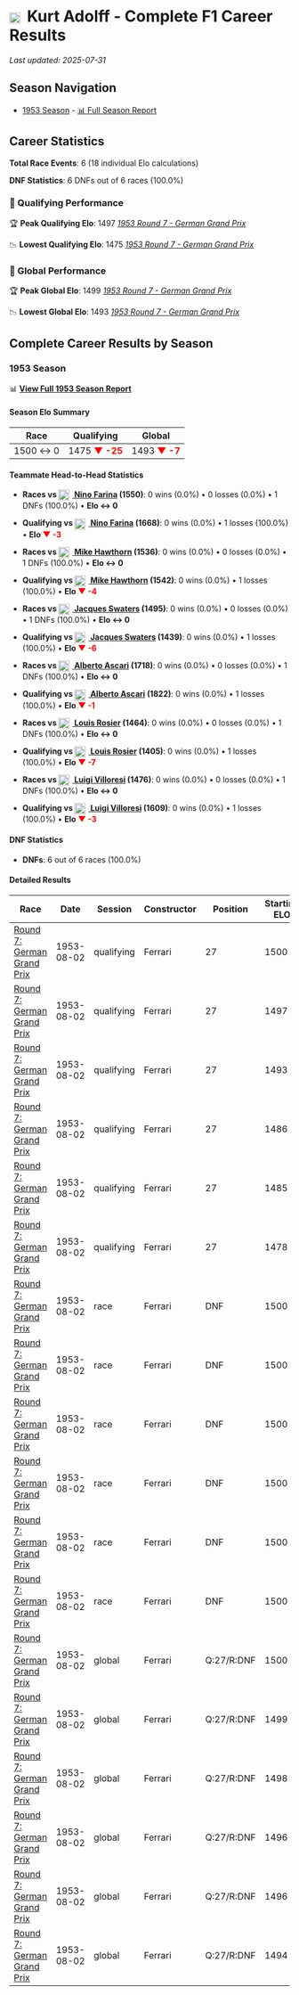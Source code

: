 # <img src="https://upload.wikimedia.org/wikipedia/commons/b/ba/Flag_of_Germany.svg" alt="Germany" width="20" height="auto" style="vertical-align: middle; margin-right: 5px;" onerror="this.outerHTML='🇩🇪'; this.style.marginRight='5px';"/> Kurt Adolff - Complete F1 Career Results

*Last updated: 2025-07-31*

## Season Navigation

- [1953 Season](#1953-season) - [📊 Full Season Report](../seasons/1953-season-report)

## Career Statistics

**Total Race Events**: 6 (18 individual Elo calculations)

**DNF Statistics**: 6 DNFs out of 6 races (100.0%)

### 🏁 Qualifying Performance

🏆 **Peak Qualifying Elo**: 1497
   *[1953 Round 7 - German Grand Prix](../seasons/1953-season-report#round-7-german-grand-prix)*

📉 **Lowest Qualifying Elo**: 1475
   *[1953 Round 7 - German Grand Prix](../seasons/1953-season-report#round-7-german-grand-prix)*

### 🌟 Global Performance

🏆 **Peak Global Elo**: 1499
   *[1953 Round 7 - German Grand Prix](../seasons/1953-season-report#round-7-german-grand-prix)*

📉 **Lowest Global Elo**: 1493
   *[1953 Round 7 - German Grand Prix](../seasons/1953-season-report#round-7-german-grand-prix)*


## Complete Career Results by Season

### 1953 Season

📊 **[View Full 1953 Season Report](../seasons/1953-season-report)**

#### Season Elo Summary

| Race | Qualifying | Global |
|------|------------|--------|
| 1500 ↔ 0 | 1475 **<span style="color: red;">▼ -25</span>** | 1493 **<span style="color: red;">▼ -7</span>** |

#### Teammate Head-to-Head Statistics

- **Races vs [<img src="https://upload.wikimedia.org/wikipedia/commons/0/03/Flag_of_Italy.svg" alt="Italy" width="20" height="auto" style="vertical-align: middle; margin-right: 5px;" onerror="this.outerHTML='🇮🇹'; this.style.marginRight='5px';"/> Nino Farina](nino-farina) (1550)**: 0 wins (0.0%) • 0 losses (0.0%) • 1 DNFs (100.0%) • **Elo ↔ 0**
- **Qualifying vs [<img src="https://upload.wikimedia.org/wikipedia/commons/0/03/Flag_of_Italy.svg" alt="Italy" width="20" height="auto" style="vertical-align: middle; margin-right: 5px;" onerror="this.outerHTML='🇮🇹'; this.style.marginRight='5px';"/> Nino Farina](nino-farina) (1668)**: 0 wins (0.0%) • 1 losses (100.0%) • **Elo **<span style="color: red;">▼ -3</span>****

- **Races vs [<img src="https://upload.wikimedia.org/wikipedia/commons/thumb/8/83/Flag_of_the_United_Kingdom_%283-5%29.svg/512px-Flag_of_the_United_Kingdom_%283-5%29.svg.png?20250726143817" alt="United Kingdom" width="20" height="auto" style="vertical-align: middle; margin-right: 5px;" onerror="this.outerHTML='🇬🇧'; this.style.marginRight='5px';"/> Mike Hawthorn](mike-hawthorn) (1536)**: 0 wins (0.0%) • 0 losses (0.0%) • 1 DNFs (100.0%) • **Elo ↔ 0**
- **Qualifying vs [<img src="https://upload.wikimedia.org/wikipedia/commons/thumb/8/83/Flag_of_the_United_Kingdom_%283-5%29.svg/512px-Flag_of_the_United_Kingdom_%283-5%29.svg.png?20250726143817" alt="United Kingdom" width="20" height="auto" style="vertical-align: middle; margin-right: 5px;" onerror="this.outerHTML='🇬🇧'; this.style.marginRight='5px';"/> Mike Hawthorn](mike-hawthorn) (1542)**: 0 wins (0.0%) • 1 losses (100.0%) • **Elo **<span style="color: red;">▼ -4</span>****

- **Races vs [<img src="https://upload.wikimedia.org/wikipedia/commons/a/a4/Flag_of_the_United_States.svg" alt="United States" width="20" height="auto" style="vertical-align: middle; margin-right: 5px;" onerror="this.outerHTML='🇺🇸'; this.style.marginRight='5px';"/> Jacques Swaters](jacques-swaters) (1495)**: 0 wins (0.0%) • 0 losses (0.0%) • 1 DNFs (100.0%) • **Elo ↔ 0**
- **Qualifying vs [<img src="https://upload.wikimedia.org/wikipedia/commons/a/a4/Flag_of_the_United_States.svg" alt="United States" width="20" height="auto" style="vertical-align: middle; margin-right: 5px;" onerror="this.outerHTML='🇺🇸'; this.style.marginRight='5px';"/> Jacques Swaters](jacques-swaters) (1439)**: 0 wins (0.0%) • 1 losses (100.0%) • **Elo **<span style="color: red;">▼ -6</span>****

- **Races vs [<img src="https://upload.wikimedia.org/wikipedia/commons/0/03/Flag_of_Italy.svg" alt="Italy" width="20" height="auto" style="vertical-align: middle; margin-right: 5px;" onerror="this.outerHTML='🇮🇹'; this.style.marginRight='5px';"/> Alberto Ascari](alberto-ascari) (1718)**: 0 wins (0.0%) • 0 losses (0.0%) • 1 DNFs (100.0%) • **Elo ↔ 0**
- **Qualifying vs [<img src="https://upload.wikimedia.org/wikipedia/commons/0/03/Flag_of_Italy.svg" alt="Italy" width="20" height="auto" style="vertical-align: middle; margin-right: 5px;" onerror="this.outerHTML='🇮🇹'; this.style.marginRight='5px';"/> Alberto Ascari](alberto-ascari) (1822)**: 0 wins (0.0%) • 1 losses (100.0%) • **Elo **<span style="color: red;">▼ -1</span>****

- **Races vs [<img src="https://upload.wikimedia.org/wikipedia/commons/c/c3/Flag_of_France.svg" alt="France" width="20" height="auto" style="vertical-align: middle; margin-right: 5px;" onerror="this.outerHTML='🇫🇷'; this.style.marginRight='5px';"/> Louis Rosier](louis-rosier) (1464)**: 0 wins (0.0%) • 0 losses (0.0%) • 1 DNFs (100.0%) • **Elo ↔ 0**
- **Qualifying vs [<img src="https://upload.wikimedia.org/wikipedia/commons/c/c3/Flag_of_France.svg" alt="France" width="20" height="auto" style="vertical-align: middle; margin-right: 5px;" onerror="this.outerHTML='🇫🇷'; this.style.marginRight='5px';"/> Louis Rosier](louis-rosier) (1405)**: 0 wins (0.0%) • 1 losses (100.0%) • **Elo **<span style="color: red;">▼ -7</span>****

- **Races vs [<img src="https://upload.wikimedia.org/wikipedia/commons/0/03/Flag_of_Italy.svg" alt="Italy" width="20" height="auto" style="vertical-align: middle; margin-right: 5px;" onerror="this.outerHTML='🇮🇹'; this.style.marginRight='5px';"/> Luigi Villoresi](luigi-villoresi) (1476)**: 0 wins (0.0%) • 0 losses (0.0%) • 1 DNFs (100.0%) • **Elo ↔ 0**
- **Qualifying vs [<img src="https://upload.wikimedia.org/wikipedia/commons/0/03/Flag_of_Italy.svg" alt="Italy" width="20" height="auto" style="vertical-align: middle; margin-right: 5px;" onerror="this.outerHTML='🇮🇹'; this.style.marginRight='5px';"/> Luigi Villoresi](luigi-villoresi) (1609)**: 0 wins (0.0%) • 1 losses (100.0%) • **Elo **<span style="color: red;">▼ -3</span>****


#### DNF Statistics

- **DNFs**: 6 out of 6 races (100.0%)

#### Detailed Results

| Race | Date | Session | Constructor | Position | Starting ELO | ELO Change | Final ELO | Teammate |
|------|------|---------|-------------|----------|--------------|------------|-----------|----------|
| [Round 7: German Grand Prix](../seasons/1953-season-report#round-7-german-grand-prix) | 1953-08-02 | qualifying | Ferrari | 27 | 1500 | -3 | 1497 | [<img src="https://upload.wikimedia.org/wikipedia/commons/0/03/Flag_of_Italy.svg" alt="Italy" width="20" height="auto" style="vertical-align: middle; margin-right: 5px;" onerror="this.outerHTML='🇮🇹'; this.style.marginRight='5px';"/> Nino Farina](nino-farina) |
| [Round 7: German Grand Prix](../seasons/1953-season-report#round-7-german-grand-prix) | 1953-08-02 | qualifying | Ferrari | 27 | 1497 | -4 | 1493 | [<img src="https://upload.wikimedia.org/wikipedia/commons/thumb/8/83/Flag_of_the_United_Kingdom_%283-5%29.svg/512px-Flag_of_the_United_Kingdom_%283-5%29.svg.png?20250726143817" alt="United Kingdom" width="20" height="auto" style="vertical-align: middle; margin-right: 5px;" onerror="this.outerHTML='🇬🇧'; this.style.marginRight='5px';"/> Mike Hawthorn](mike-hawthorn) |
| [Round 7: German Grand Prix](../seasons/1953-season-report#round-7-german-grand-prix) | 1953-08-02 | qualifying | Ferrari | 27 | 1493 | -6 | 1486 | [<img src="https://upload.wikimedia.org/wikipedia/commons/a/a4/Flag_of_the_United_States.svg" alt="United States" width="20" height="auto" style="vertical-align: middle; margin-right: 5px;" onerror="this.outerHTML='🇺🇸'; this.style.marginRight='5px';"/> Jacques Swaters](jacques-swaters) |
| [Round 7: German Grand Prix](../seasons/1953-season-report#round-7-german-grand-prix) | 1953-08-02 | qualifying | Ferrari | 27 | 1486 | -1 | 1485 | [<img src="https://upload.wikimedia.org/wikipedia/commons/0/03/Flag_of_Italy.svg" alt="Italy" width="20" height="auto" style="vertical-align: middle; margin-right: 5px;" onerror="this.outerHTML='🇮🇹'; this.style.marginRight='5px';"/> Alberto Ascari](alberto-ascari) |
| [Round 7: German Grand Prix](../seasons/1953-season-report#round-7-german-grand-prix) | 1953-08-02 | qualifying | Ferrari | 27 | 1485 | -7 | 1478 | [<img src="https://upload.wikimedia.org/wikipedia/commons/c/c3/Flag_of_France.svg" alt="France" width="20" height="auto" style="vertical-align: middle; margin-right: 5px;" onerror="this.outerHTML='🇫🇷'; this.style.marginRight='5px';"/> Louis Rosier](louis-rosier) |
| [Round 7: German Grand Prix](../seasons/1953-season-report#round-7-german-grand-prix) | 1953-08-02 | qualifying | Ferrari | 27 | 1478 | -3 | 1475 | [<img src="https://upload.wikimedia.org/wikipedia/commons/0/03/Flag_of_Italy.svg" alt="Italy" width="20" height="auto" style="vertical-align: middle; margin-right: 5px;" onerror="this.outerHTML='🇮🇹'; this.style.marginRight='5px';"/> Luigi Villoresi](luigi-villoresi) |
| [Round 7: German Grand Prix](../seasons/1953-season-report#round-7-german-grand-prix) | 1953-08-02 | race | Ferrari | DNF | 1500 | N/A | 1500 | [<img src="https://upload.wikimedia.org/wikipedia/commons/0/03/Flag_of_Italy.svg" alt="Italy" width="20" height="auto" style="vertical-align: middle; margin-right: 5px;" onerror="this.outerHTML='🇮🇹'; this.style.marginRight='5px';"/> Nino Farina](nino-farina) |
| [Round 7: German Grand Prix](../seasons/1953-season-report#round-7-german-grand-prix) | 1953-08-02 | race | Ferrari | DNF | 1500 | N/A | 1500 | [<img src="https://upload.wikimedia.org/wikipedia/commons/thumb/8/83/Flag_of_the_United_Kingdom_%283-5%29.svg/512px-Flag_of_the_United_Kingdom_%283-5%29.svg.png?20250726143817" alt="United Kingdom" width="20" height="auto" style="vertical-align: middle; margin-right: 5px;" onerror="this.outerHTML='🇬🇧'; this.style.marginRight='5px';"/> Mike Hawthorn](mike-hawthorn) |
| [Round 7: German Grand Prix](../seasons/1953-season-report#round-7-german-grand-prix) | 1953-08-02 | race | Ferrari | DNF | 1500 | N/A | 1500 | [<img src="https://upload.wikimedia.org/wikipedia/commons/a/a4/Flag_of_the_United_States.svg" alt="United States" width="20" height="auto" style="vertical-align: middle; margin-right: 5px;" onerror="this.outerHTML='🇺🇸'; this.style.marginRight='5px';"/> Jacques Swaters](jacques-swaters) |
| [Round 7: German Grand Prix](../seasons/1953-season-report#round-7-german-grand-prix) | 1953-08-02 | race | Ferrari | DNF | 1500 | N/A | 1500 | [<img src="https://upload.wikimedia.org/wikipedia/commons/0/03/Flag_of_Italy.svg" alt="Italy" width="20" height="auto" style="vertical-align: middle; margin-right: 5px;" onerror="this.outerHTML='🇮🇹'; this.style.marginRight='5px';"/> Alberto Ascari](alberto-ascari) |
| [Round 7: German Grand Prix](../seasons/1953-season-report#round-7-german-grand-prix) | 1953-08-02 | race | Ferrari | DNF | 1500 | N/A | 1500 | [<img src="https://upload.wikimedia.org/wikipedia/commons/c/c3/Flag_of_France.svg" alt="France" width="20" height="auto" style="vertical-align: middle; margin-right: 5px;" onerror="this.outerHTML='🇫🇷'; this.style.marginRight='5px';"/> Louis Rosier](louis-rosier) |
| [Round 7: German Grand Prix](../seasons/1953-season-report#round-7-german-grand-prix) | 1953-08-02 | race | Ferrari | DNF | 1500 | N/A | 1500 | [<img src="https://upload.wikimedia.org/wikipedia/commons/0/03/Flag_of_Italy.svg" alt="Italy" width="20" height="auto" style="vertical-align: middle; margin-right: 5px;" onerror="this.outerHTML='🇮🇹'; this.style.marginRight='5px';"/> Luigi Villoresi](luigi-villoresi) |
| [Round 7: German Grand Prix](../seasons/1953-season-report#round-7-german-grand-prix) | 1953-08-02 | global | Ferrari | Q:27/R:DNF | 1500 | -1 | 1499 | [<img src="https://upload.wikimedia.org/wikipedia/commons/0/03/Flag_of_Italy.svg" alt="Italy" width="20" height="auto" style="vertical-align: middle; margin-right: 5px;" onerror="this.outerHTML='🇮🇹'; this.style.marginRight='5px';"/> Nino Farina](nino-farina) |
| [Round 7: German Grand Prix](../seasons/1953-season-report#round-7-german-grand-prix) | 1953-08-02 | global | Ferrari | Q:27/R:DNF | 1499 | -1 | 1498 | [<img src="https://upload.wikimedia.org/wikipedia/commons/thumb/8/83/Flag_of_the_United_Kingdom_%283-5%29.svg/512px-Flag_of_the_United_Kingdom_%283-5%29.svg.png?20250726143817" alt="United Kingdom" width="20" height="auto" style="vertical-align: middle; margin-right: 5px;" onerror="this.outerHTML='🇬🇧'; this.style.marginRight='5px';"/> Mike Hawthorn](mike-hawthorn) |
| [Round 7: German Grand Prix](../seasons/1953-season-report#round-7-german-grand-prix) | 1953-08-02 | global | Ferrari | Q:27/R:DNF | 1498 | -2 | 1496 | [<img src="https://upload.wikimedia.org/wikipedia/commons/a/a4/Flag_of_the_United_States.svg" alt="United States" width="20" height="auto" style="vertical-align: middle; margin-right: 5px;" onerror="this.outerHTML='🇺🇸'; this.style.marginRight='5px';"/> Jacques Swaters](jacques-swaters) |
| [Round 7: German Grand Prix](../seasons/1953-season-report#round-7-german-grand-prix) | 1953-08-02 | global | Ferrari | Q:27/R:DNF | 1496 | +0 | 1496 | [<img src="https://upload.wikimedia.org/wikipedia/commons/0/03/Flag_of_Italy.svg" alt="Italy" width="20" height="auto" style="vertical-align: middle; margin-right: 5px;" onerror="this.outerHTML='🇮🇹'; this.style.marginRight='5px';"/> Alberto Ascari](alberto-ascari) |
| [Round 7: German Grand Prix](../seasons/1953-season-report#round-7-german-grand-prix) | 1953-08-02 | global | Ferrari | Q:27/R:DNF | 1496 | -2 | 1494 | [<img src="https://upload.wikimedia.org/wikipedia/commons/c/c3/Flag_of_France.svg" alt="France" width="20" height="auto" style="vertical-align: middle; margin-right: 5px;" onerror="this.outerHTML='🇫🇷'; this.style.marginRight='5px';"/> Louis Rosier](louis-rosier) |
| [Round 7: German Grand Prix](../seasons/1953-season-report#round-7-german-grand-prix) | 1953-08-02 | global | Ferrari | Q:27/R:DNF | 1494 | -1 | 1493 | [<img src="https://upload.wikimedia.org/wikipedia/commons/0/03/Flag_of_Italy.svg" alt="Italy" width="20" height="auto" style="vertical-align: middle; margin-right: 5px;" onerror="this.outerHTML='🇮🇹'; this.style.marginRight='5px';"/> Luigi Villoresi](luigi-villoresi) |


